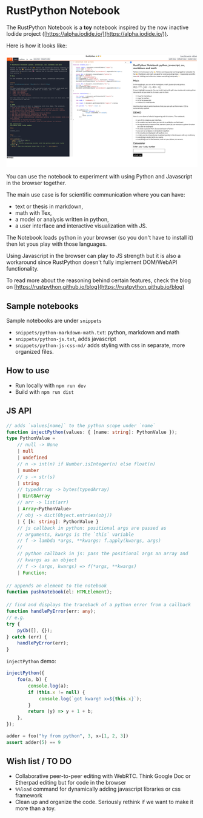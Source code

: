 # RustPython Notebook

The RustPython Notebook is a **toy** notebook inspired by the now inactive Iodide project ([https://alpha.iodide.io/](https://alpha.iodide.io/)).

Here is how it looks like:

![notebook](./screenshot.png)

You can use the notebook to experiment with using Python and Javascript in the browser together.

The main use case is for scientific communication where you can have:

-   text or thesis in markdown,
-   math with Tex,
-   a model or analysis written in python,
-   a user interface and interactive visualization with JS.

The Notebook loads python in your browser (so you don't have to install it) then let yous play with those languages.

Using Javascript in the browser can play to JS strength but it is also a workaround since RustPython doesn't fully implement DOM/WebAPI functionality.

To read more about the reasoning behind certain features, check the blog on [https://rustpython.github.io/blog](https://rustpython.github.io/blog)

## Sample notebooks

Sample notebooks are under `snippets`

-   `snippets/python-markdown-math.txt`: python, markdown and math
-   `snippets/python-js.txt`, adds javascript
-   `snippets/python-js-css-md/` adds styling with css in separate, more organized files.

## How to use

-   Run locally with `npm run dev`
-   Build with `npm run dist`

## JS API

```typescript
// adds `values[name]` to the python scope under `name`
function injectPython(values: { [name: string]: PythonValue });
type PythonValue =
    // null -> None
    | null
    | undefined
    // n -> int(n) if Number.isInteger(n) else float(n)
    | number
    // s -> str(s)
    | string
    // typedArray -> bytes(typedArray)
    | Uint8Array
    // arr -> list(arr)
    | Array<PythonValue>
    // obj -> dict(Object.entries(obj))
    | { [k: string]: PythonValue }
    // js callback in python: positional args are passed as
    // arguments, kwargs is the `this` variable
    // f -> lambda *args, **kwargs: f.apply(kwargs, args)
    //
    // python callback in js: pass the positional args an array and
    // kwargs as an object
    // f -> (args, kwargs) => f(*args, **kwargs)
    | Function;

// appends an element to the notebook
function pushNotebook(el: HTMLElement);

// find and displays the traceback of a python error from a callback
function handlePyError(err: any);
// e.g.
try {
    pyCb([], {});
} catch (err) {
    handlePyError(err);
}
```

`injectPython` demo:

```js
injectPython({
    foo(a, b) {
        console.log(a);
        if (this.x != null) {
            console.log(`got kwarg! x=${this.x}`);
        }
        return (y) => y + 1 + b;
    },
});
```

```py
adder = foo("hy from python", 3, x=[1, 2, 3])
assert adder(5) == 9
```

## Wish list / TO DO

-   Collaborative peer-to-peer editing with WebRTC. Think Google Doc or Etherpad editing but for code in the browser
-   `%%load` command for dynamically adding javascript libraries or css framework
-   Clean up and organize the code. Seriously rethink if we want to make it more than a toy.
